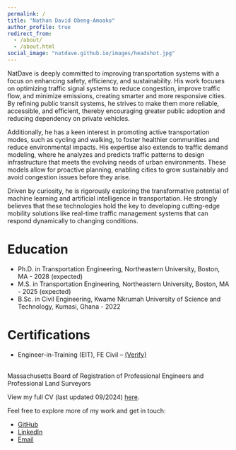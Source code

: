 ```yaml
---
permalink: /
title: "Nathan David Obeng-Amoako"
author_profile: true
redirect_from: 
  - /about/
  - /about.html
social_image: "natdave.github.io/images/headshot.jpg"
---
```

NatDave is deeply committed to improving transportation systems with a focus on enhancing safety, efficiency, and sustainability. His work focuses on optimizing traffic signal systems to reduce congestion, improve traffic flow, and minimize emissions, creating smarter and more responsive cities. By refining public transit systems, he strives to make them more reliable, accessible, and efficient, thereby encouraging greater public adoption and reducing dependency on private vehicles.

Additionally, he has a keen interest in promoting active transportation modes, such as cycling and walking, to foster healthier communities and reduce environmental impacts. His expertise also extends to traffic demand modeling, where he analyzes and predicts traffic patterns to design infrastructure that meets the evolving needs of urban environments. These models allow for proactive planning, enabling cities to grow sustainably and avoid congestion issues before they arise.

Driven by curiosity, he is rigorously exploring the transformative potential of machine learning and artificial intelligence in transportation. He strongly believes that these technologies hold the key to developing cutting-edge mobility solutions like real-time traffic management systems that can respond dynamically to changing conditions.

Education
======
* Ph.D. in Transportation Engineering, Northeastern University, Boston, MA - 2028 (expected)
* M.S. in Transportation Engineering, Northeastern University, Boston, MA - 2025 (expected)
* B.Sc. in Civil Engineering, Kwame Nkrumah University of Science and Technology, Kumasi, Ghana - 2022

Certifications
======
*	Engineer-in-Training (EIT), FE Civil – [(Verify)](https://www.credly.com/badges/35f81516-e8ec-40a4-ad6c-beb2d54a2894)
<br>
Massachusetts Board of Registration of Professional Engineers and Professional Land Surveyors

View my full CV (last updated 09/2024) [here](https://natdave.github.io/files/cv.pdf).

Feel free to explore more of my work and get in touch:
- [GitHub](https://github.com/natdave)
- [LinkedIn](https://www.linkedin.com/in/natdave/)
- [Email](mailto:natdave545@gmail.com)

